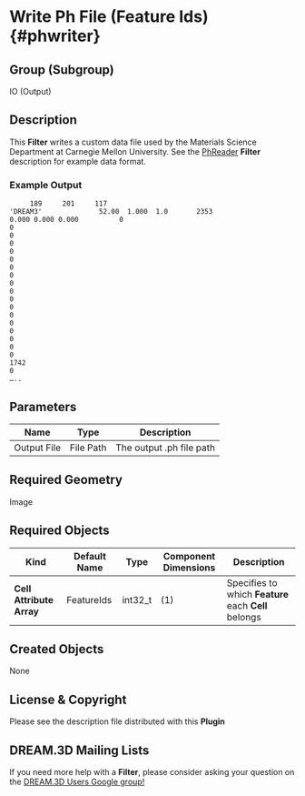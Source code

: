 Write Ph File (Feature Ids) {#phwriter}
=============

## Group (Subgroup) ##
IO (Output)

## Description ##
This **Filter** writes a custom data file used by the Materials Science Department at Carnegie Mellon University.  See the [PhReader](PhReader.html "") **Filter** description for example data format.

### Example Output ###

         189     201     117
    'DREAM3'              52.00  1.000  1.0       2353
    0.000 0.000 0.000          0        
    0
    0
    0
    0
    0
    0
    0
    0
    0
    0
    0
    0
    0
    0
    0
    0
    0
    1742
    0
    …..

## Parameters ##

| Name | Type | Description |
|------|------|-------------|
| Output File | File Path | The output .ph file path |

## Required Geometry ##
Image

## Required Objects ##

| Kind | Default Name | Type | Component Dimensions | Description |
|------|--------------|------|----------------------|-------------|
| **Cell Attribute Array** | FeatureIds | int32_t | (1) | Specifies to which **Feature** each **Cell** belongs |

## Created Objects ##
None

## License & Copyright ##

Please see the description file distributed with this **Plugin**

## DREAM.3D Mailing Lists ##

If you need more help with a **Filter**, please consider asking your question on the [DREAM.3D Users Google group!](https://groups.google.com/forum/?hl=en#!forum/dream3d-users)


